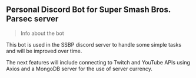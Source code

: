## Personal Discord Bot for Super Smash Bros. Parsec server

> Info about the bot

This bot is used in the SSBP discord server to handle some simple tasks and will be improved over time.

The next features will include connecting to Twitch and YouTube APIs using Axios and a MongoDB server for the use of server currency.
